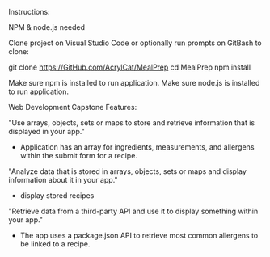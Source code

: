 Instructions:

NPM & node.js needed

Clone project on Visual Studio Code or optionally run prompts on GitBash to clone:

git clone https://GitHub.com/AcrylCat/MealPrep cd MealPrep npm install

Make sure npm is installed to run application. Make sure node.js is installed to run application.

Web Development Capstone Features:

"Use arrays, objects, sets or maps to store and retrieve information that is displayed in your app."

- Application has an array for ingredients, measurements, and allergens within the submit form for a recipe.

"Analyze data that is stored in arrays, objects, sets or maps and display information about it in your app."

- display stored recipes

"Retrieve data from a third-party API and use it to display something within your app."

- The app uses a package.json API to retrieve most common allergens to be linked to a recipe.
